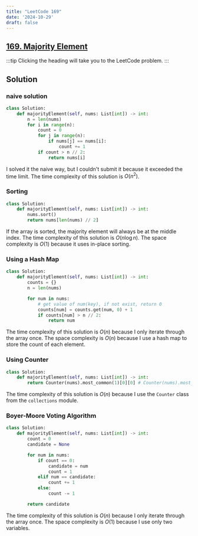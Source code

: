 ```yaml
---
title: "LeetCode 169"
date: '2024-10-29'
draft: false
---
```


## [169. Majority Element](https://leetcode.com/problems/majority-element/)

:::tip
Clicking the heading will take you to the LeetCode problem.
:::

## Solution

### naive solution

```python
class Solution:
    def majorityElement(self, nums: List[int]) -> int:
        n = len(nums)
        for i in range(n):
            count = 0
            for j in range(n):
                if nums[j] == nums[i]:
                    count += 1
            if count > n // 2:
                return nums[i]
```

I solved it the naive way, but I couldn't submit it because it exceeded the time limit. The time complexity of this solution is $O(n^2)$.

### Sorting

```python
class Solution:
    def majorityElement(self, nums: List[int]) -> int:
        nums.sort()
        return nums[len(nums) // 2]
```

If the array is sorted, the majority element will always be at the middle index. The time complexity of this solution is $O(n \log n)$. The space complexity is $O(1)$ because it uses in-place sorting.

### Using a Hash Map

```python
class Solution:
    def majorityElement(self, nums: List[int]) -> int:
        counts = {}
        n = len(nums)

        for num in nums:
            # get value of num(key), if not exist, return 0
            counts[num] = counts.get(num, 0) + 1
            if counts[num] > n // 2:
                return num
```

The time complexity of this solution is $O(n)$ because I only iterate through the array once. The space complexity is $O(n)$ because I use a hash map to store the count of each element.

### Using Counter

```python
class Solution:
    def majorityElement(self, nums: List[int]) -> int:
        return Counter(nums).most_common(1)[0][0] # Counter(nums).most_common(1) == [(3, 2)]
```

The time complexity of this solution is $O(n)$ because I use the `Counter` class from the `collections` module. 

### Boyer-Moore Voting Algorithm

```python
class Solution:
    def majorityElement(self, nums: List[int]) -> int:
        count = 0
        candidate = None

        for num in nums:
            if count == 0:
                candidate = num
                count = 1
            elif num == candidate:
                count += 1
            else:
                count -= 1

        return candidate
```

The time complexity of this solution is $O(n)$ because I only iterate through the array once. The space complexity is $O(1)$ because I use only two variables. 

